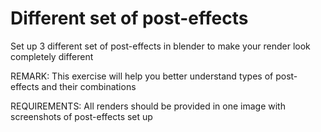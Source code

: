 # Different set of post-effects

Set up 3 different set of post-effects in blender to make your render look completely different

REMARK: This exercise will help you better understand types of post-effects and their combinations

REQUIREMENTS: All renders should be provided in one image with screenshots of post-effects set up

